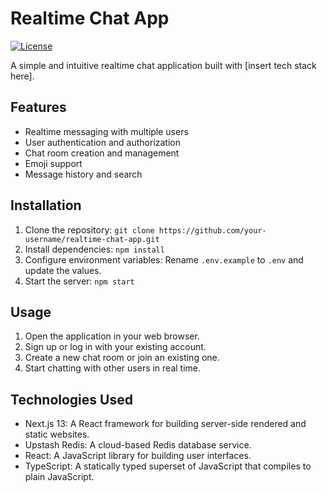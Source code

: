 # Realtime Chat App

[![License](https://img.shields.io/badge/license-MIT-blue.svg)](https://opensource.org/licenses/MIT)

A simple and intuitive realtime chat application built with [insert tech stack here].

## Features

- Realtime messaging with multiple users
- User authentication and authorization
- Chat room creation and management
- Emoji support
- Message history and search

## Installation

1. Clone the repository: `git clone https://github.com/your-username/realtime-chat-app.git`
2. Install dependencies: `npm install`
3. Configure environment variables: Rename `.env.example` to `.env` and update the values.
4. Start the server: `npm start`

## Usage

1. Open the application in your web browser.
2. Sign up or log in with your existing account.
3. Create a new chat room or join an existing one.
4. Start chatting with other users in real time.

## Technologies Used
- Next.js 13: A React framework for building server-side rendered and static websites.
- Upstash Redis: A cloud-based Redis database service.
- React: A JavaScript library for building user interfaces.
- TypeScript: A statically typed superset of JavaScript that compiles to plain JavaScript.
